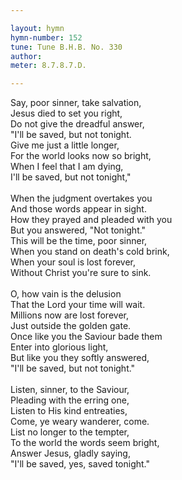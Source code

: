 ```yaml
---

layout: hymn
hymn-number: 152
tune: Tune B.H.B. No. 330
author: 
meter: 8.7.8.7.D.

---
```

Say, poor sinner, take salvation,<br>Jesus died to set you right,<br>Do not give the dreadful answer,<br>"I'll be saved, but not tonight.<br>Give me just a little longer,<br>For the world looks now so bright,<br>When I feel that I am dying,<br>I'll be saved, but not tonight,"<br><br>When the judgment overtakes you<br>And those words appear in sight.<br>How they prayed and pleaded with you<br>But you answered, "Not tonight."<br>This will be the time, poor sinner,<br>When you stand on death's cold brink,<br>When your soul is lost forever,<br>Without Christ you're sure to sink.<br><br>O, how vain is the delusion<br>That the Lord your time will wait.<br>Millions now are lost forever,<br>Just outside the golden gate.<br>Once like you the Saviour bade them<br>Enter into glorious light,<br>But like you they softly answered,<br>"I'll be saved, but not tonight."<br><br>Listen, sinner, to the Saviour,<br>Pleading with the erring one,<br>Listen to His kind entreaties,<br>Come, ye weary wanderer, come.<br>List no longer to the tempter,<br>To the world the words seem bright,<br>Answer Jesus, gladly saying,<br>"I'll be saved, yes, saved tonight."<br><br><br>
